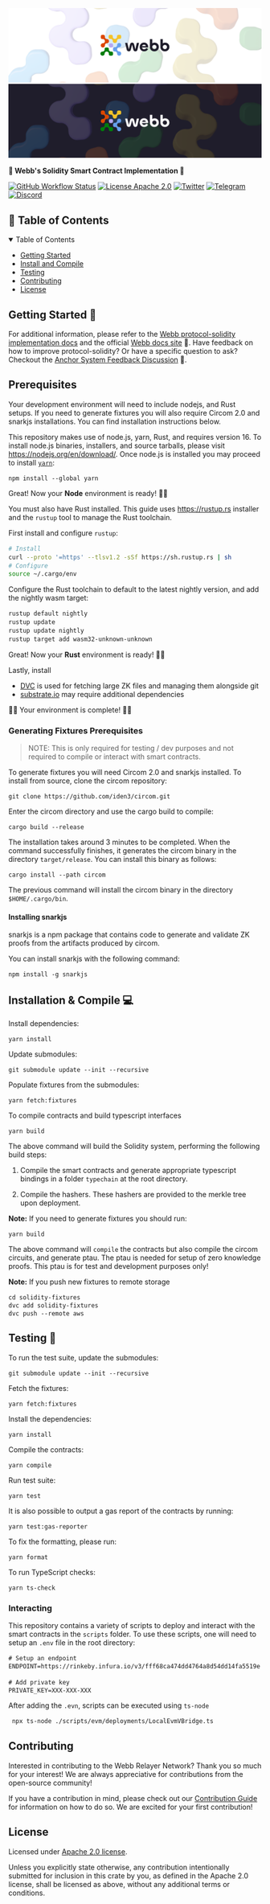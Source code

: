 <div align="center">
<a href="https://www.webb.tools/">

  ![Webb Logo](./.github/assets/webb_banner_light.png#gh-light-mode-only)
  ![Webb Logo](./.github/assets/webb_banner_dark.png#gh-dark-mode-only)
  </a>
</div>
<p align="left">
    <strong>🚀 Webb's Solidity Smart Contract Implementation 🚀</strong>
</p>

[![GitHub Workflow Status](https://img.shields.io/github/actions/workflow/status/webb-tools/protocol-solidity/check.yml?branch=main&style=flat-square)](https://github.com/webb-tools/protocol-solidity/actions) [![License Apache 2.0](https://img.shields.io/badge/License-Apache%202.0-blue.svg?style=flat-square)](https://www.apache.org/licenses/LICENSE-2.0) [![Twitter](https://img.shields.io/twitter/follow/webbprotocol.svg?style=flat-square&label=Twitter&color=1DA1F2)](https://twitter.com/webbprotocol) [![Telegram](https://img.shields.io/badge/Telegram-gray?logo=telegram)](https://t.me/webbprotocol) [![Discord](https://img.shields.io/discord/833784453251596298.svg?style=flat-square&label=Discord&logo=discord)](https://discord.gg/cv8EfJu3Tn)


<!-- TABLE OF CONTENTS -->
<h2 id="table-of-contents" style=border:0!important> 📖 Table of Contents</h2>

<details open="open">
  <summary>Table of Contents</summary>
  <ul>
    <li><a href="#start"> Getting Started</a></li>
    <li><a href="#compile">Install and Compile</a></li>
    <li><a href="#test">Testing</a></li>
    <li><a href="#contribute">Contributing</a></li>
    <li><a href="#license">License</a></li>
  </ul>  
</details>

<h2 id="start"> Getting Started  🎉 </h2>

For additional information, please refer to the [Webb protocol-solidity implementation docs](https://webb-tools.github.io/protocol-solidity/) and the official [Webb docs site](http://docs.webb.tools/) 📝. Have feedback on how to improve protocol-solidity? Or have a specific question to ask? Checkout the [Anchor System Feedback Discussion](https://github.com/webb-tools/feedback/discussions/categories/anchor-protocol) 💬.

## Prerequisites

Your development environment will need to include nodejs, and Rust setups. If you need to generate fixtures you will also require Circom 2.0 and snarkjs installations. You can find installation instructions below. 

This repository makes use of node.js, yarn, Rust, and requires version 16. To install node.js binaries, installers, and source tarballs, please visit https://nodejs.org/en/download/. Once node.js is installed you may proceed to install [`yarn`](https://classic.yarnpkg.com/en/docs/install):

```
npm install --global yarn
```

Great! Now your **Node** environment is ready! 🚀🚀

You must also have Rust installed. This guide uses <https://rustup.rs> installer and the `rustup` tool to manage the Rust toolchain.

First install and configure `rustup`:

```bash
# Install
curl --proto '=https' --tlsv1.2 -sSf https://sh.rustup.rs | sh
# Configure
source ~/.cargo/env
```

Configure the Rust toolchain to default to the latest nightly version, and add the nightly wasm target:

```bash
rustup default nightly
rustup update
rustup update nightly
rustup target add wasm32-unknown-unknown
```

Great! Now your **Rust** environment is ready! 🚀🚀

Lastly, install 

  - [DVC](https://dvc.org/) is used for fetching large ZK files and managing them alongside git
  - [substrate.io](https://docs.substrate.io/main-docs/install/) may require additional dependencies

🚀🚀 Your environment is complete! 🚀🚀

### Generating Fixtures Prerequisites

> NOTE: This is only required for testing / dev purposes and not required to compile or interact with smart contracts. 

To generate fixtures you will need Circom 2.0 and snarkjs installed. To install from source, clone the circom repository:

```
git clone https://github.com/iden3/circom.git
```

Enter the circom directory and use the cargo build to compile:
```
cargo build --release
```

The installation takes around 3 minutes to be completed. When the command successfully finishes, it generates the circom binary in the directory `target/release`. You can install this binary as follows:
```
cargo install --path circom
```
The previous command will install the circom binary in the directory `$HOME/.cargo/bin`.

#### Installing snarkjs

snarkjs is a npm package that contains code to generate and validate ZK proofs from the artifacts produced by circom.

You can install snarkjs with the following command:
```
npm install -g snarkjs
```

<h2 id="compile"> Installation & Compile 💻 </h2>

Install dependencies: 

```
yarn install 
```

Update submodules:

```
git submodule update --init --recursive
```

Populate fixtures from the submodules:

```
yarn fetch:fixtures
```

To compile contracts and build typescript interfaces

```
yarn build
```

The above command will build the Solidity system, performing the following build steps:

1. Compile the smart contracts and generate appropriate typescript bindings in a folder `typechain` at the root directory. 

2. Compile the hashers. These hashers are provided to the merkle tree upon deployment.


**Note:** If you need to generate fixtures you should run:

```
yarn build
```

The above command will `compile` the contracts but also compile the circom circuits, and generate ptau. The ptau is needed for setup of zero knowledge proofs. This ptau is for test and development purposes only!

**Note:** If you push new fixtures to remote storage

```
cd solidity-fixtures
dvc add solidity-fixtures
dvc push --remote aws
```

<h2 id="test"> Testing 🧪 </h2>

To run the test suite, update the submodules:

```
git submodule update --init --recursive
```

Fetch the fixtures:
```
yarn fetch:fixtures
```

Install the dependencies:

```
yarn install
```

Compile the contracts:

```
yarn compile
```

Run test suite:

```
yarn test
```

It is also possible to output a gas report of the contracts by running:

```
yarn test:gas-reporter
```

To fix the formatting, please run:

```
yarn format
```

To run TypeScript checks:

```
yarn ts-check
```

### Interacting

This repository contains a variety of scripts to deploy and interact with the smart contracts in the `scripts` folder. To use these scripts, one will need to setup an `.env` file in the root directory:

```
# Setup an endpoint
ENDPOINT=https://rinkeby.infura.io/v3/fff68ca474dd4764a8d54dd14fa5519e

# Add private key
PRIVATE_KEY=XXX-XXX-XXX
```
After adding the `.evn`, scripts can be executed using `ts-node`
```bash
 npx ts-node ./scripts/evm/deployments/LocalEvmVBridge.ts
```

<h2 id="contribute"> Contributing </h2>

Interested in contributing to the Webb Relayer Network? Thank you so much for your interest! We are always appreciative for contributions from the open-source community!

If you have a contribution in mind, please check out our [Contribution Guide](./.github/CONTRIBUTING.md) for information on how to do so. We are excited for your first contribution!

<h2 id="license"> License </h2>

Licensed under <a href="LICENSE">Apache 2.0 license</a>.

Unless you explicitly state otherwise, any contribution intentionally submitted for inclusion in this crate by you, as defined in the Apache 2.0 license, shall be licensed as above, without any additional terms or conditions.

